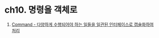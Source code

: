 # ch10. 명령을 객체로

1. [Command - 다양하게 수행되어야 하는 일들을 일관된 인터페이스로 캡슐화하여 처리](https://gitlab.com/k3144/designpattern/-/blob/main/ch10/10-01/README.md)

